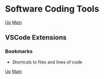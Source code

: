 # Software Coding Tools

[Up](index.md)
[Main](../../../../index.md)

## VSCode Extensions

### Bookmarks

- Shortcuts to files and lines of code

[Up](index.md)
[Main](../../../../index.md)
